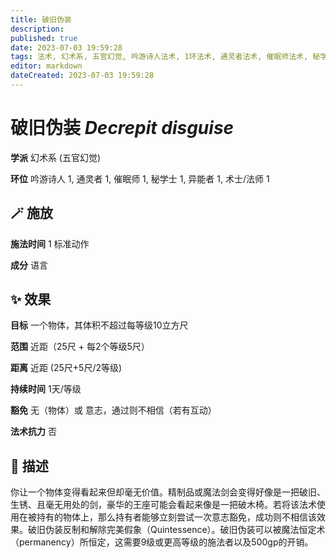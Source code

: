 ```yaml
---
title: 破旧伪装
description: 
published: true
date: 2023-07-03 19:59:28
tags: 法术, 幻术系, 五官幻觉, 吟游诗人法术, 1环法术, 通灵者法术, 催眠师法术, 秘学士法术, 异能者法术, 术士/法师法术
editor: markdown
dateCreated: 2023-07-03 19:59:28
---
```


# **破旧伪装** *Decrepit disguise*

**学派** 幻术系 (五官幻觉) 

**环位** 吟游诗人 1, 通灵者 1, 催眠师 1, 秘学士 1, 异能者 1, 术士/法师 1

## 🪄 施放

**施法时间** 1 标准动作

**成分** 语言

## ✨ 效果 

**目标** 一个物体，其体积不超过每等级10立方尺 

**范围** 近距（25尺 + 每2个等级5尺）

**距离** 近距 (25尺+5尺/2等级)  

**持续时间** 1天/等级 

**豁免** 无（物体）或 意志，通过则不相信（若有互动）

**法术抗力** 否

## 📖 描述

你让一个物体变得看起来但却毫无价值。精制品或魔法剑会变得好像是一把破旧、生锈、且毫无用处的剑，豪华的王座可能会看起来像是一把破木椅。若将该法术使用在被持有的物体上，那么持有者能够立刻尝试一次意志豁免，成功则不相信该效果。破旧伪装反制和解除完美假象（Quintessence）。破旧伪装可以被魔法恒定术（permanency）所恒定，这需要9级或更高等级的施法者以及500gp的开销。
    